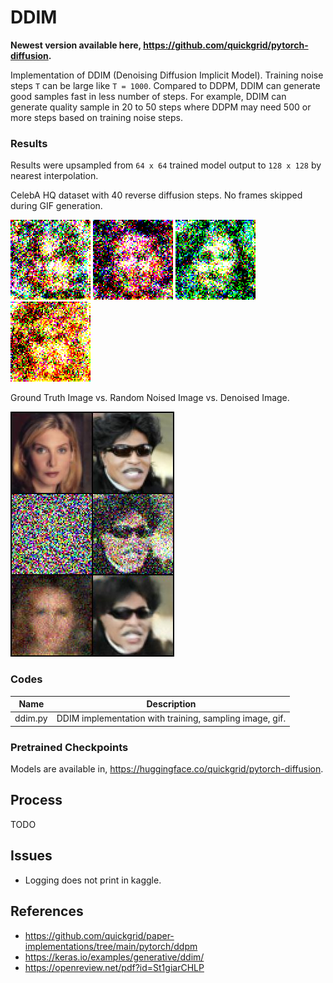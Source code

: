 # DDIM

**Newest version available here, https://github.com/quickgrid/pytorch-diffusion.**

Implementation of DDIM (Denoising Diffusion Implicit Model). Training noise steps `T` can be large like `T = 1000`. Compared to DDPM, DDIM can generate good samples fast in less number of steps. For example, DDIM can generate quality sample in 20 to 50 steps where DDPM may need 500 or more steps based on training noise steps.


### Results

Results were upsampled from `64 x 64` trained model output to `128 x 128` by nearest interpolation. 

CelebA HQ dataset with 40 reverse diffusion steps. No frames skipped during GIF generation.

![ddim_celeba_hq](images/ddim_celeba_hq.gif "ddim_celeba")
![ddim_celeba_hq_ema_1](images/ddim_celeba_hq_ema_1.gif "ddim_celeba_hq_ema_1")
![ddim_celeba_hq_ema_2](images/ddim_celeba_hq_ema_2.gif "ddim_celeba_hq_ema_2")
![ddim_celeba_hqa_ema_3](images/ddim_celeba_hq_ema_3.gif "ddim_celeba_hq_ema_3")

Ground Truth Image vs. Random Noised Image vs. Denoised Image.

![real_noised_denoised](images/real_noised_denoised.jpg "real_noised_denoised")

### Codes

| Name | Description |
| ----------- | ----------- |
| ddim.py | DDIM implementation with training, sampling image, gif. |


### Pretrained Checkpoints

Models are available in, https://huggingface.co/quickgrid/pytorch-diffusion.


## Process

TODO

## Issues

- Logging does not print in kaggle.

## References
- https://github.com/quickgrid/paper-implementations/tree/main/pytorch/ddpm
- https://keras.io/examples/generative/ddim/
- https://openreview.net/pdf?id=St1giarCHLP
